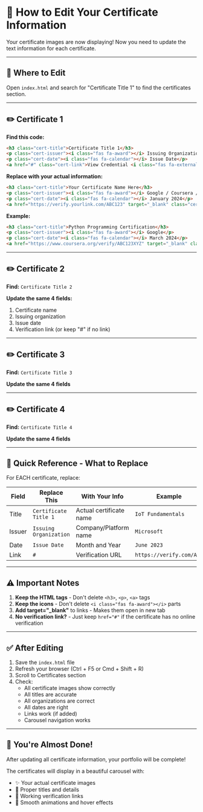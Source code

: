 # 📝 How to Edit Your Certificate Information

Your certificate images are now displaying! Now you need to update the text information for each certificate.

---

## 📍 Where to Edit

Open `index.html` and search for "Certificate Title 1" to find the certificates section.

---

## ✏️ Certificate 1

**Find this code:**
```html
<h3 class="cert-title">Certificate Title 1</h3>
<p class="cert-issuer"><i class="fas fa-award"></i> Issuing Organization</p>
<p class="cert-date"><i class="fas fa-calendar"></i> Issue Date</p>
<a href="#" class="cert-link">View Credential <i class="fas fa-external-link-alt"></i></a>
```

**Replace with your actual information:**
```html
<h3 class="cert-title">Your Certificate Name Here</h3>
<p class="cert-issuer"><i class="fas fa-award"></i> Google / Coursera / Udemy / etc</p>
<p class="cert-date"><i class="fas fa-calendar"></i> January 2024</p>
<a href="https://verify.yourlink.com/ABC123" target="_blank" class="cert-link">View Credential <i class="fas fa-external-link-alt"></i></a>
```

**Example:**
```html
<h3 class="cert-title">Python Programming Certification</h3>
<p class="cert-issuer"><i class="fas fa-award"></i> Google</p>
<p class="cert-date"><i class="fas fa-calendar"></i> March 2024</p>
<a href="https://www.coursera.org/verify/ABC123XYZ" target="_blank" class="cert-link">View Credential <i class="fas fa-external-link-alt"></i></a>
```

---

## ✏️ Certificate 2

**Find:** `Certificate Title 2`

**Update the same 4 fields:**
1. Certificate name
2. Issuing organization
3. Issue date
4. Verification link (or keep "#" if no link)

---

## ✏️ Certificate 3

**Find:** `Certificate Title 3`

**Update the same 4 fields**

---

## ✏️ Certificate 4

**Find:** `Certificate Title 4`

**Update the same 4 fields**

---

## 🎯 Quick Reference - What to Replace

For EACH certificate, replace:

| Field | Replace This | With Your Info | Example |
|-------|-------------|----------------|---------|
| Title | `Certificate Title 1` | Actual certificate name | `IoT Fundamentals` |
| Issuer | `Issuing Organization` | Company/Platform name | `Microsoft` |
| Date | `Issue Date` | Month and Year | `June 2023` |
| Link | `#` | Verification URL | `https://verify.com/ABC` |

---

## ⚠️ Important Notes

1. **Keep the HTML tags** - Don't delete `<h3>`, `<p>`, `<a>` tags
2. **Keep the icons** - Don't delete `<i class="fas fa-award"></i>` parts
3. **Add target="_blank"** to links - Makes them open in new tab
4. **No verification link?** - Just keep `href="#"` if the certificate has no online verification

---

## ✅ After Editing

1. Save the `index.html` file
2. Refresh your browser (Ctrl + F5 or Cmd + Shift + R)
3. Scroll to Certificates section
4. Check:
   - All certificate images show correctly
   - All titles are accurate
   - All organizations are correct
   - All dates are right
   - Links work (if added)
   - Carousel navigation works

---

## 🚀 You're Almost Done!

After updating all certificate information, your portfolio will be complete! 

The certificates will display in a beautiful carousel with:
- ✨ Your actual certificate images
- 📝 Proper titles and details
- 🔗 Working verification links
- 🎨 Smooth animations and hover effects
